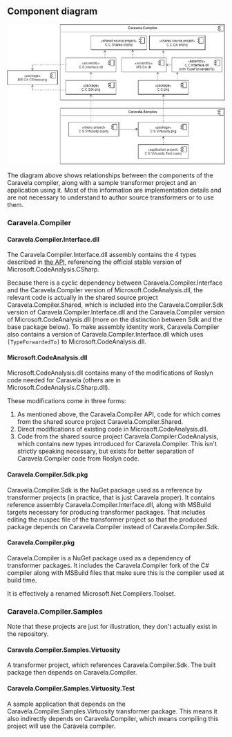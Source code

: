 ## Component diagram

![Component diagram of the Caravela compiler](Caravela.Compiler.png)

The diagram above shows relationships between the components of the Caravela compiler, along with a sample transformer project and an application using it. Most of this information are implementation details and are not necessary to understand to author source transformers or to use them.

### Caravela.Compiler

#### Caravela.Compiler.Interface.dll

The Caravela.Compiler.Interface.dll assembly contains the 4 types described in [the API](API.md), referencing the official stable version of Microsoft.CodeAnalysis.CSharp.

Because there is a cyclic dependency between Caravela.Compiler.Interface and the Caravela.Compiler version of Microsoft.CodeAnalysis.dll, the relevant code is actually in the shared source project Caravela.Compiler.Shared, which is included into the Caravela.Compiler.Sdk version of Caravela.Compiler.Interface.dll and the Caravela.Compiler version of Microsoft.CodeAnalysis.dll (more on the distinction between Sdk and the base package below). To make assembly identity work, Caravela.Compiler also contains a version of Caravela.Compiler.Interface.dll which uses `[TypeForwardedTo]` to Microsoft.CodeAnalysis.dll.

#### Microsoft.CodeAnalysis.dll

Microsoft.CodeAnalysis.dll contains many of the modifications of Roslyn code needed for Caravela (others are in Microsoft.CodeAnalysis.CSharp.dll).

These modifications come in three forms:

1. As mentioned above, the Caravela.Compiler API, code for which comes from the shared source project Caravela.Compiler.Shared.
2. Direct modifications of existing code in Microsoft.CodeAnalysis.dll.
3. Code from the shared source project Caravela.Compiler.CodeAnalysis, which contains new types introduced for Caravela.Compiler. This isn't strictly speaking necessary, but exists for better separation of Caravela.Compiler code from Roslyn code.

#### Caravela.Compiler.Sdk.pkg

Caravela.Compiler.Sdk is the NuGet package used as a reference by transformer projects (in practice, that is just Caravela proper). It contains reference assembly Caravela.Compiler.Interface.dll, along with MSBuild targets necessary for producing transformer packages. That includes editing the nuspec file of the transformer project so that the produced package depends on Caravela.Compiler instead of Caravela.Compiler.Sdk.

#### Caravela.Compiler.pkg

Caravela.Compiler is a NuGet package used as a dependency of transformer packages. It includes the Caravela.Compiler fork of the C# compiler along with MSBuild files that make sure this is the compiler used at build time.

It is effectively a renamed Microsoft.Net.Compilers.Toolset.

### Caravela.Compiler.Samples

Note that these projects are just for illustration, they don't actually exist in the repository.

#### Caravela.Compiler.Samples.Virtuosity

A transformer project, which references Caravela.Compiler.Sdk. The built package then depends on Caravela.Compiler.

#### Caravela.Compiler.Samples.Virtuosity.Test

A sample application that depends on the Caravela.Compiler.Samples.Virtuosity transformer package. This means it also indirectly depends on Caravela.Compiler, which means compiling this project will use the Caravela compiler.
